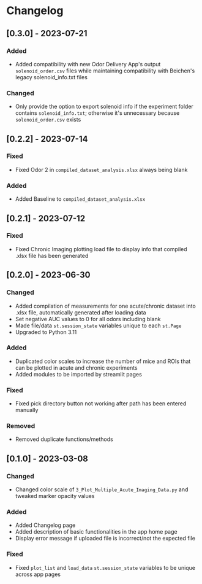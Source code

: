 # Changelog

## [0.3.0] - 2023-07-21

### Added

- Added compatibility with new Odor Delivery App's output `solenoid_order.csv` files while maintaining compatibility with Beichen's legacy solenoid_info.txt files

### Changed

- Only provide the option to export solenoid info if the experiment folder contains `solenoid_info.txt`; otherwise it's unnecessary because `solenoid_order.csv` exists

## [0.2.2] - 2023-07-14

### Fixed

- Fixed Odor 2 in `compiled_dataset_analysis.xlsx` always being blank

### Added

- Added Baseline to `compiled_dataset_analysis.xlsx`

## [0.2.1] - 2023-07-12

### Fixed

- Fixed Chronic Imaging plotting load file to display info that compiled .xlsx file has been generated

## [0.2.0] - 2023-06-30

### Changed

- Added compilation of measurements for one acute/chronic dataset into .xlsx file, automatically generated after loading data
- Set negative AUC values to 0 for all odors including blank
- Made file/data `st.session_state` variables unique to each `st.Page`
- Upgraded to Python 3.11

### Added

- Duplicated color scales to increase the number of mice and ROIs that can be plotted in acute and chronic experiments
- Added modules to be imported by streamlit pages

### Fixed

- Fixed pick directory button not working after path has been entered manually

### Removed

- Removed duplicate functions/methods

## [0.1.0] - 2023-03-08

### Changed

- Changed color scale of `3_Plot_Multiple_Acute_Imaging_Data.py` and tweaked marker opacity values

### Added

- Added Changelog page
- Added description of basic functionalities in the app home page
- Display error message if uploaded file is incorrect/not the expected file

### Fixed

- Fixed `plot_list` and `load_data` `st.session_state` variables to be unique across app pages

